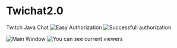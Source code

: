 # Twichat2.0
Twitch Java Chat
![Easy Authorization](http://screenshot.ru/519925b650ff02d60da3e8c9aa33d1f5.png)
![Successfull authorization](http://screenshot.ru/552254d7d49fc8e9417f3466652cf576.png)

![Main Window](http://screenshot.ru/d106188bb90c726d92ff61942365e12b.png)
![You can see current viewers](http://screenshot.ru/5e29913f43bd66aff66090a2f2bf4925.png)
